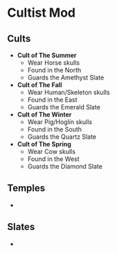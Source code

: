 # Cultist Mod

## Cults
* **Cult of The Summer**
  * Wear Horse skulls
  * Found in the North
  * Guards the Amethyst Slate
* **Cult of The Fall**
  * Wear Human/Skeleton skulls
  * Found in the East
  * Guards the Emerald Slate
* **Cult of The Winter**
  * Wear Pig/Hoglin skulls
  * Found in the South
  * Guards the Quartz Slate
* **Cult of The Spring**
  * Wear Cow skulls
  * Found in the West
  * Guards the Diamond Slate

## Temples
* 

## Slates
* 

